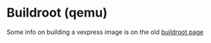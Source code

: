 Buildroot (qemu)
================


Some info on building a vexpress image is on the old [buildroot
page](https://dai.fmph.uniba.sk/~siska/embeddedlinux/buildroot.php)
